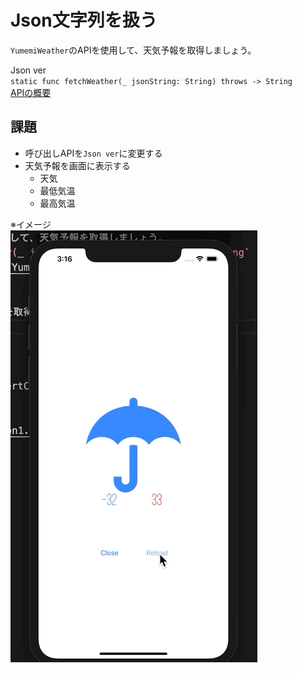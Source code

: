 # Json文字列を扱う
`YumemiWeather`のAPIを使用して、天気予報を取得しましょう。 

Json ver  
`static func fetchWeather(_ jsonString: String) throws -> String`  
[APIの概要](YumemiWeather.md)

## 課題
- 呼び出しAPIを`Json ver`に変更する
- 天気予報を画面に表示する
  - 天気
  - 最低気温
  - 最高気温

※イメージ  
![session2](Images/session2.gif)